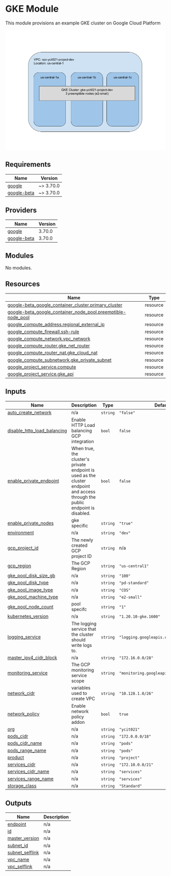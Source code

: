 # GKE Module

This module provisions an example GKE cluster on Google Cloud Platform

<!-- BEGIN_TF_DOCS -->

![diagram](diagram.png)

## Requirements

| Name | Version |
|------|---------|
| <a name="requirement_google"></a> [google](#requirement\_google) | ~> 3.70.0 |
| <a name="requirement_google-beta"></a> [google-beta](#requirement\_google-beta) | ~> 3.70.0 |

## Providers

| Name | Version |
|------|---------|
| <a name="provider_google"></a> [google](#provider\_google) | 3.70.0 |
| <a name="provider_google-beta"></a> [google-beta](#provider\_google-beta) | 3.70.0 |

## Modules

No modules.

## Resources

| Name | Type |
|------|------|
| [google-beta_google_container_cluster.primary_cluster](https://registry.terraform.io/providers/hashicorp/google-beta/latest/docs/resources/google_container_cluster) | resource |
| [google-beta_google_container_node_pool.preemptible-node_pool](https://registry.terraform.io/providers/hashicorp/google-beta/latest/docs/resources/google_container_node_pool) | resource |
| [google_compute_address.regional_external_ip](https://registry.terraform.io/providers/hashicorp/google/latest/docs/resources/compute_address) | resource |
| [google_compute_firewall.ssh-rule](https://registry.terraform.io/providers/hashicorp/google/latest/docs/resources/compute_firewall) | resource |
| [google_compute_network.vpc_network](https://registry.terraform.io/providers/hashicorp/google/latest/docs/resources/compute_network) | resource |
| [google_compute_router.gke_net_router](https://registry.terraform.io/providers/hashicorp/google/latest/docs/resources/compute_router) | resource |
| [google_compute_router_nat.gke_cloud_nat](https://registry.terraform.io/providers/hashicorp/google/latest/docs/resources/compute_router_nat) | resource |
| [google_compute_subnetwork.gke_private_subnet](https://registry.terraform.io/providers/hashicorp/google/latest/docs/resources/compute_subnetwork) | resource |
| [google_project_service.compute](https://registry.terraform.io/providers/hashicorp/google/latest/docs/resources/project_service) | resource |
| [google_project_service.gke_api](https://registry.terraform.io/providers/hashicorp/google/latest/docs/resources/project_service) | resource |

## Inputs

| Name | Description | Type | Default | Required |
|------|-------------|------|---------|:--------:|
| <a name="input_auto_create_network"></a> [auto\_create\_network](#input\_auto\_create\_network) | n/a | `string` | `"false"` | no |
| <a name="input_disable_http_load_balancing"></a> [disable\_http\_load\_balancing](#input\_disable\_http\_load\_balancing) | Enable HTTP Load balancing GCP integration | `bool` | `false` | no |
| <a name="input_enable_private_endpoint"></a> [enable\_private\_endpoint](#input\_enable\_private\_endpoint) | When true, the cluster's private endpoint is used as the cluster endpoint and access through the public endpoint is disabled. | `bool` | `false` | no |
| <a name="input_enable_private_nodes"></a> [enable\_private\_nodes](#input\_enable\_private\_nodes) | gke specific | `string` | `"true"` | no |
| <a name="input_environment"></a> [environment](#input\_environment) | n/a | `string` | `"dev"` | no |
| <a name="input_gcp_project_id"></a> [gcp\_project\_id](#input\_gcp\_project\_id) | The newly created GCP project ID | `string` | n/a | yes |
| <a name="input_gcp_region"></a> [gcp\_region](#input\_gcp\_region) | The GCP Region | `string` | `"us-central1"` | no |
| <a name="input_gke_pool_disk_size_gb"></a> [gke\_pool\_disk\_size\_gb](#input\_gke\_pool\_disk\_size\_gb) | n/a | `string` | `"100"` | no |
| <a name="input_gke_pool_disk_type"></a> [gke\_pool\_disk\_type](#input\_gke\_pool\_disk\_type) | n/a | `string` | `"pd-standard"` | no |
| <a name="input_gke_pool_image_type"></a> [gke\_pool\_image\_type](#input\_gke\_pool\_image\_type) | n/a | `string` | `"COS"` | no |
| <a name="input_gke_pool_machine_type"></a> [gke\_pool\_machine\_type](#input\_gke\_pool\_machine\_type) | n/a | `string` | `"e2-small"` | no |
| <a name="input_gke_pool_node_count"></a> [gke\_pool\_node\_count](#input\_gke\_pool\_node\_count) | pool specifc | `string` | `"1"` | no |
| <a name="input_kubernetes_version"></a> [kubernetes\_version](#input\_kubernetes\_version) | n/a | `string` | `"1.20.10-gke.1600"` | no |
| <a name="input_logging_service"></a> [logging\_service](#input\_logging\_service) | The logging service that the cluster should write logs to. | `string` | `"logging.googleapis.com/kubernetes"` | no |
| <a name="input_master_ipv4_cidr_block"></a> [master\_ipv4\_cidr\_block](#input\_master\_ipv4\_cidr\_block) | n/a | `string` | `"172.16.0.0/28"` | no |
| <a name="input_monitoring_service"></a> [monitoring\_service](#input\_monitoring\_service) | The GCP monitoring service scope | `string` | `"monitoring.googleapis.com/kubernetes"` | no |
| <a name="input_network_cidr"></a> [network\_cidr](#input\_network\_cidr) | variables used to create VPC | `string` | `"10.128.1.0/26"` | no |
| <a name="input_network_policy"></a> [network\_policy](#input\_network\_policy) | Enable network policy addon | `bool` | `true` | no |
| <a name="input_org"></a> [org](#input\_org) | n/a | `string` | `"ycit021"` | no |
| <a name="input_pods_cidr"></a> [pods\_cidr](#input\_pods\_cidr) | n/a | `string` | `"172.0.0.0/18"` | no |
| <a name="input_pods_cidr_name"></a> [pods\_cidr\_name](#input\_pods\_cidr\_name) | n/a | `string` | `"pods"` | no |
| <a name="input_pods_range_name"></a> [pods\_range\_name](#input\_pods\_range\_name) | n/a | `string` | `"pods"` | no |
| <a name="input_product"></a> [product](#input\_product) | n/a | `string` | `"project"` | no |
| <a name="input_services_cidr"></a> [services\_cidr](#input\_services\_cidr) | n/a | `string` | `"172.10.0.0/21"` | no |
| <a name="input_services_cidr_name"></a> [services\_cidr\_name](#input\_services\_cidr\_name) | n/a | `string` | `"services"` | no |
| <a name="input_services_range_name"></a> [services\_range\_name](#input\_services\_range\_name) | n/a | `string` | `"services"` | no |
| <a name="input_storage_class"></a> [storage\_class](#input\_storage\_class) | n/a | `string` | `"Standard"` | no |

## Outputs

| Name | Description |
|------|-------------|
| <a name="output_endpoint"></a> [endpoint](#output\_endpoint) | n/a |
| <a name="output_id"></a> [id](#output\_id) | n/a |
| <a name="output_master_version"></a> [master\_version](#output\_master\_version) | n/a |
| <a name="output_subnet_id"></a> [subnet\_id](#output\_subnet\_id) | n/a |
| <a name="output_subnet_selflink"></a> [subnet\_selflink](#output\_subnet\_selflink) | n/a |
| <a name="output_vpc_name"></a> [vpc\_name](#output\_vpc\_name) | n/a |
| <a name="output_vpc_selflink"></a> [vpc\_selflink](#output\_vpc\_selflink) | n/a |
<!-- END_TF_DOCS -->

